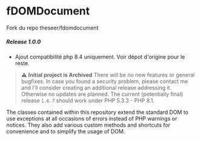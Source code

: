 fDOMDocument
============

Fork du repo theseer/fdomdocument

##### Release 1.0.0
- Ajout compatibilité php 8.4 uniquement. Voir dépot d'origine pour le reste.

> :warning: **Initial project is Archived**
> There will be no new features or general bugfixes. In case you found a security problem, please contact me and I'll consider creating an additional release addressing it. Otherwise no updates are planned. The current (potentially final) release `1.6.7` should work under PHP 5.3.3 - PHP 8.1.

The classes contained within this repository extend the standard DOM to use exceptions at
all occasions of errors instead of PHP warnings or notices. They also add various custom methods
and shortcuts for convenience and to simplify the usage of DOM.
